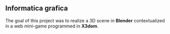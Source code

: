 ## Informatica grafica
The goal of this project was to realize a 3D scene in **Blender** contextualized in a web mini-game programmed in **X3dom**.